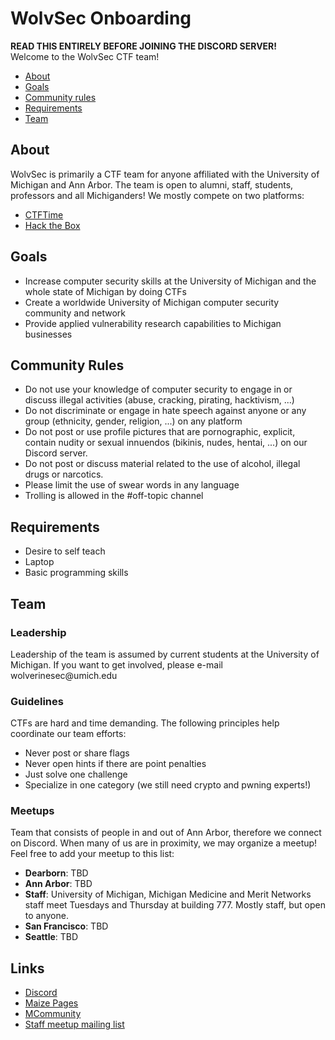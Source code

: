 # WolvSec Onboarding 
<b>READ THIS ENTIRELY BEFORE JOINING THE DISCORD SERVER!</b><br/>
Welcome to the WolvSec CTF team! 

* [About](#about)
* [Goals](#goals)
* [Community rules](#rules)
* [Requirements](#req)
* [Team](#team)

<h2 id="about">About</h2>
<p>WolvSec is primarily a CTF team for anyone affiliated with the University of Michigan and Ann Arbor. The team is open to alumni, staff, students, professors and all Michiganders! We mostly compete on two platforms:
</p>

* [CTFTime](https://ctftime.org/team/83621)
* [Hack the Box](https://hackthebox.eu)

<h2 id="goals">Goals</h2>

* Increase computer security skills at the University of Michigan and the whole state of Michigan by doing CTFs
* Create a worldwide University of Michigan computer security community and network
* Provide applied vulnerability research capabilities to Michigan businesses

<h2 id="rules">Community Rules</h2>

* Do not use your knowledge of computer security to engage in or discuss illegal activities (abuse, cracking, pirating, hacktivism, ...)
* Do not discriminate or engage in hate speech against anyone or any group (ethnicity, gender, religion, ...) on any platform
* Do not post or use profile pictures that are pornographic, explicit, contain nudity or sexual innuendos (bikinis, nudes, hentai, ...) on our Discord server.
* Do not post or discuss material related to the use of alcohol, illegal drugs or narcotics.
* Please limit the use of swear words in any language
* Trolling is allowed in the #off-topic channel

<h2 id="req">Requirements</h2>

* Desire to self teach
* Laptop
* Basic programming skills

<h2 id="team">Team</h2>

<h3>Leadership</h3>
Leadership of the team is assumed by current students at the University of Michigan. If you want to get involved, please e-mail wolverinesec@umich.edu

<h3>Guidelines</h3>
CTFs are hard and time demanding. The following principles help coordinate our team efforts:

* Never post or share flags
* Never open hints if there are point penalties
* Just solve one challenge
* Specialize in one category (we still need crypto and pwning experts!)

<h3>Meetups</h3>

Team that consists of people in and out of Ann Arbor, therefore we connect on Discord. When many of us are in proximity, we may organize a meetup! Feel free to add your meetup to this list:

* <b>Dearborn</b>: TBD
* <b>Ann Arbor</b>: TBD
* <b>Staff</b>: University of Michigan, Michigan Medicine and Merit Networks staff meet Tuesdays and Thursday at building 777. Mostly staff, but open to anyone.
* <b>San Francisco</b>: TBD
* <b>Seattle</b>: TBD

<h2 id="links">Links</h2>

* [Discord](https://discord.gg/KJjjzSr)
* [Maize Pages](https://maizepages.umich.edu/organization/wolverinesec)
* [MCommunity](https://mcommunity.umich.edu/#group:w01verines)
* [Staff meetup mailing list](https://mcommunity.umich.edu/#group:IA-MM-CTF)
